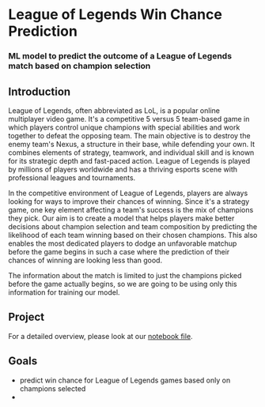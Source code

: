 
# League of Legends Win Chance Prediction

### ML model to predict the outcome of a League of Legends match based on champion selection

## Introduction

League of Legends, often abbreviated as LoL, is a popular online
multiplayer video game. It\'s a competitive 5 versus 5 team-based game
in which players control unique champions with special abilities and
work together to defeat the opposing team. The main objective is to
destroy the enemy team\'s Nexus, a structure in their base, while
defending your own. It combines elements of strategy, teamwork, and
individual skill and is known for its strategic depth and fast-paced
action. League of Legends is played by millions of players worldwide and
has a thriving esports scene with professional leagues and tournaments.

In the competitive environment of League of Legends, players are always
looking for ways to improve their chances of winning. Since it\'s a
strategy game, one key element affecting a team\'s success is the mix of
champions they pick. Our aim is to create a model that helps players
make better decisions about champion selection and team composition by
predicting the likelihood of each team winning based on their chosen
champions. This also enables the most dedicated players to dodge an
unfavorable matchup before the game begins in such a case where the
prediction of their chances of winning are looking less than good.

The information about the match is limited to just the champions picked
before the game actually begins, so we are going to be using only this
information for training our model.

## Project
For a detailed overview, please look at our [notebook file](/project.ipynb).

## Goals
- predict win chance for League of Legends games based only on champions selected
- 
